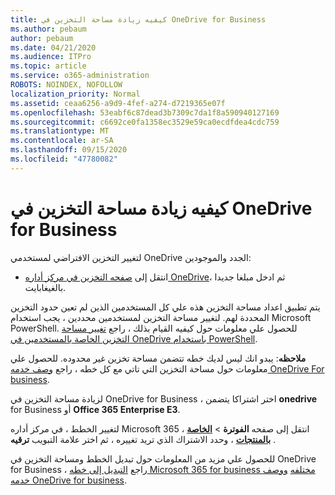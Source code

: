 ```yaml
---
title: كيفيه زيادة مساحة التخزين في OneDrive for Business
ms.author: pebaum
author: pebaum
ms.date: 04/21/2020
ms.audience: ITPro
ms.topic: article
ms.service: o365-administration
ROBOTS: NOINDEX, NOFOLLOW
localization_priority: Normal
ms.assetid: ceaa6256-a9d9-4fef-a274-d7219365e07f
ms.openlocfilehash: 53eabf6c87dead3b7309c7da1f8a590940127169
ms.sourcegitcommit: c6692ce0fa1358ec3529e59ca0ecdfdea4cdc759
ms.translationtype: MT
ms.contentlocale: ar-SA
ms.lasthandoff: 09/15/2020
ms.locfileid: "47780082"
---
```

# <a name="how-to-increase-storage-in-onedrive-for-business"></a>كيفيه زيادة مساحة التخزين في OneDrive for Business

لتغيير التخزين الافتراضي لمستخدمي OneDrive الجدد والموجودين:
  
- انتقل إلى [صفحه التخزين في مركز أداره OneDrive](https://admin.onedrive.com/?v=StorageSettings)، ثم ادخل مبلغا جديدا بالغيغابايت.

يتم تطبيق اعداد مساحة التخزين هذه علي كل المستخدمين الذين لم تعين حدود التخزين المحددة لهم. لتغيير مساحة التخزين لمستخدمين محددين ، يجب استخدام Microsoft PowerShell. للحصول علي معلومات حول كيفيه القيام بذلك ، راجع [تغيير مساحة التخزين الخاصة بالمستخدمين في OneDrive باستخدام PowerShell](https://go.microsoft.com/fwlink/?linkid=866402).

**ملاحظه**: يبدو انك ليس لديك خطه تتضمن مساحة تخزين غير محدوده. للحصول علي معلومات حول مساحة التخزين التي تاتي مع كل خطه ، راجع [وصف خدمه OneDrive For business](https://go.microsoft.com/fwlink/p/?LinkID=826071).
  
لزيادة مساحة التخزين في OneDrive for Business ، اختر اشتراكا يتضمن **onedrive** for Business أو **Office 365 Enterprise E3**. 
  
لتغيير الخطط ، في مركز أداره Microsoft 365 ، انتقل إلى صفحه **الفوترة** \> **[الخاصة بالمنتجات](https://go.microsoft.com/fwlink/p/?linkid=842054)** ، وحدد الاشتراك الذي تريد تغييره ، ثم اختر علامة التبويب **ترقيه** .
  
للحصول علي مزيد من المعلومات حول تبديل الخطط ومساحة التخزين في OneDrive for Business ، راجع [التبديل إلى خطه Microsoft 365 for business مختلفه](https://go.microsoft.com/fwlink/?LinkId=2031117) [ووصف خدمه OneDrive for business](https://go.microsoft.com/fwlink/p/?LinkId-2031122).
